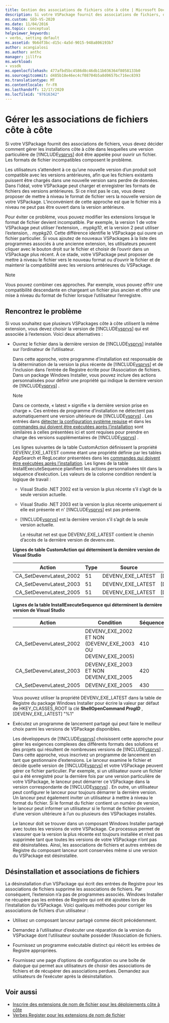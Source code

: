```yaml
---
title: Gestion des associations de fichiers côte à côte | Microsoft Docs
description: Si votre VSPackage fournit des associations de fichiers, décidez comment gérer les installations côte à côte dans lesquelles une version particulière de Visual Studio ouvre un fichier.
ms.custom: SEO-VS-2020
ms.date: 11/04/2016
ms.topic: conceptual
helpviewer_keywords:
- verbs, setting default
ms.assetid: 9b6df3bc-d15c-4a5d-9015-948a806193b7
author: acangialosi
ms.author: anthc
manager: jillfra
ms.workload:
- vssdk
ms.openlocfilehash: 477afbd5bc4586d8c46db11b036364f8058133b0
ms.sourcegitcommit: d485b18e46ec4cf08704b5a8d0657bc716ec8393
ms.translationtype: MT
ms.contentlocale: fr-FR
ms.lasthandoff: 12/17/2020
ms.locfileid: "97616342"
---
```

# <a name="manage-side-by-side-file-associations"></a>Gérer les associations de fichiers côte à côte

Si votre VSPackage fournit des associations de fichiers, vous devez décider comment gérer les installations côte à côte dans lesquelles une version particulière de [!INCLUDE[vsprvs](../code-quality/includes/vsprvs_md.md)] doit être appelée pour ouvrir un fichier. Les formats de fichier incompatibles composent le problème.

Les utilisateurs s’attendent à ce qu’une nouvelle version d’un produit soit compatible avec les versions antérieures, afin que les fichiers existants puissent être chargés dans une nouvelle version sans perdre de données. Dans l’idéal, votre VSPackage peut charger et enregistrer les formats de fichiers des versions antérieures. Si ce n’est pas le cas, vous devez proposer de mettre à niveau le format de fichier vers la nouvelle version de votre VSPackage. L’inconvénient de cette approche est que le fichier mis à niveau ne peut pas être ouvert dans la version antérieure.

Pour éviter ce problème, vous pouvez modifier les extensions lorsque le format de fichier devient incompatible. Par exemple, la version 1 de votre VSPackage peut utiliser l’extension, *. mypkg10*, et la version 2 peut utiliser l’extension, *. mypkg20*. Cette différence identifie le VSPackage qui ouvre un fichier particulier. Si vous ajoutez de nouveaux VSPackages à la liste des programmes associés à une ancienne extension, les utilisateurs peuvent cliquer avec le bouton droit sur le fichier et choisir de l’ouvrir dans un VSPackage plus récent. À ce stade, votre VSPackage peut proposer de mettre à niveau le fichier vers le nouveau format ou d’ouvrir le fichier et de maintenir la compatibilité avec les versions antérieures du VSPackage.

> [!NOTE]
> Vous pouvez combiner ces approches. Par exemple, vous pouvez offrir une compatibilité descendante en chargeant un fichier plus ancien et offrir une mise à niveau du format de fichier lorsque l’utilisateur l’enregistre.

## <a name="face-the-problem"></a>Rencontrez le problème

Si vous souhaitez que plusieurs VSPackages côte à côte utilisent la même extension, vous devez choisir la version de [!INCLUDE[vsprvs](../code-quality/includes/vsprvs_md.md)] qui est associée à l’extension. Voici deux alternatives :

- Ouvrez le fichier dans la dernière version de [!INCLUDE[vsprvs](../code-quality/includes/vsprvs_md.md)] installée sur l’ordinateur de l’utilisateur.

   Dans cette approche, votre programme d’installation est responsable de la détermination de la version la plus récente de [!INCLUDE[vsprvs](../code-quality/includes/vsprvs_md.md)] et de l’inclusion dans l’entrée de Registre écrite pour l’Association de fichiers. Dans un package Windows Installer, vous pouvez inclure des actions personnalisées pour définir une propriété qui indique la dernière version de [!INCLUDE[vsprvs](../code-quality/includes/vsprvs_md.md)] .

  > [!NOTE]
  > Dans ce contexte, « latest » signifie « la dernière version prise en charge ». Ces entrées de programme d’installation ne détectent pas automatiquement une version ultérieure de [!INCLUDE[vsprvs](../code-quality/includes/vsprvs_md.md)] . Les entrées dans [détecter la configuration système requise](../extensibility/internals/detecting-system-requirements.md) et dans les [commandes qui doivent être exécutées après l’installation](../extensibility/internals/commands-that-must-be-run-after-installation.md) sont similaires à celles présentées ici et sont requises pour prendre en charge des versions supplémentaires de [!INCLUDE[vsprvs](../code-quality/includes/vsprvs_md.md)] .

   Les lignes suivantes de la table CustomAction définissent la propriété DEVENV_EXE_LATEST comme étant une propriété définie par les tables AppSearch et RegLocator présentées dans les [commandes qui doivent être exécutées après l’installation](../extensibility/internals/commands-that-must-be-run-after-installation.md). Les lignes de la table InstallExecuteSequence planifient les actions personnalisées tôt dans la séquence d’exécution. Les valeurs de la colonne condition rendent la logique de travail :

  - Visual Studio .NET 2002 est la version la plus récente s’il s’agit de la seule version actuelle.

  - Visual Studio .NET 2003 est la version la plus récente uniquement si elle est présente et n' [!INCLUDE[vsprvs](../code-quality/includes/vsprvs_md.md)] est pas présente.

  - [!INCLUDE[vsprvs](../code-quality/includes/vsprvs_md.md)] est la dernière version s’il s’agit de la seule version actuelle.

    Le résultat net est que DEVENV_EXE_LATEST contient le chemin d’accès de la dernière version de devenv.exe.

  **Lignes de table CustomAction qui déterminent la dernière version de Visual Studio**

  |Action|Type|Source|Cible|
  |------------|----------|------------|------------|
  |CA_SetDevenvLatest_2002|51|DEVENV_EXE_LATEST|[DEVENV_EXE_2002]|
  |CA_SetDevenvLatest_2003|51|DEVENV_EXE_LATEST|[DEVENV_EXE_2003]|
  |CA_SetDevenvLatest_2005|51|DEVENV_EXE_LATEST|[DEVENV_EXE_2005]|

  **Lignes de la table InstallExecuteSequence qui déterminent la dernière version de Visual Studio**

  |Action|Condition|Séquence|
  |------------|---------------|--------------|
  |CA_SetDevenvLatest_2002|DEVENV_EXE_2002 ET NON (DEVENV_EXE_2003 OU DEVENV_EXE_2005)|410|
  |CA_SetDevenvLatest_2003|DEVENV_EXE_2003 ET NON DEVENV_EXE_2005|420|
  |CA_SetDevenvLatest_2005|DEVENV_EXE_2005|430|

   Vous pouvez utiliser la propriété DEVENV_EXE_LATEST dans la table de Registre du package Windows Installer pour écrire la valeur par défaut de HKEY_CLASSES_ROOT la clé **ShellOpenCommand *ProgID*** , [DEVENV_EXE_LATEST] "%1"

- Exécutez un programme de lancement partagé qui peut faire le meilleur choix parmi les versions de VSPackage disponibles.

   Les développeurs de [!INCLUDE[vsprvs](../code-quality/includes/vsprvs_md.md)] choisissent cette approche pour gérer les exigences complexes des différents formats des solutions et des projets qui résultent de nombreuses versions de [!INCLUDE[vsprvs](../code-quality/includes/vsprvs_md.md)] . Dans cette approche, vous inscrivez un programme de lancement en tant que gestionnaire d’extensions. Le lanceur examine le fichier et décide quelle version de [!INCLUDE[vsprvs](../code-quality/includes/vsprvs_md.md)] et votre VSPackage peuvent gérer ce fichier particulier. Par exemple, si un utilisateur ouvre un fichier qui a été enregistré pour la dernière fois par une version particulière de votre VSPackage, le lanceur peut démarrer ce VSPackage dans la version correspondante de [!INCLUDE[vsprvs](../code-quality/includes/vsprvs_md.md)] . En outre, un utilisateur peut configurer le lanceur pour toujours démarrer la dernière version. Un lanceur peut également inviter un utilisateur à mettre à niveau le format du fichier. Si le format du fichier contient un numéro de version, le lanceur peut informer un utilisateur si le format de fichier provient d’une version ultérieure à l’un ou plusieurs des VSPackages installés.

   Le lanceur doit se trouver dans un composant Windows Installer partagé avec toutes les versions de votre VSPackage. Ce processus permet de s’assurer que la version la plus récente est toujours installée et n’est pas supprimée tant que toutes les versions de votre VSPackage n’ont pas été désinstallées. Ainsi, les associations de fichiers et autres entrées de Registre du composant lanceur sont conservées même si une version du VSPackage est désinstallée.

## <a name="uninstall-and-file-associations"></a>Désinstallation et associations de fichiers

La désinstallation d’un VSPackage qui écrit des entrées de Registre pour les associations de fichiers supprime les associations de fichiers. Par conséquent, l’extension n’a pas de programmes associés. Windows Installer ne récupère pas les entrées de Registre qui ont été ajoutées lors de l’installation du VSPackage. Voici quelques méthodes pour corriger les associations de fichiers d’un utilisateur :

- Utilisez un composant lanceur partagé comme décrit précédemment.

- Demandez à l’utilisateur d’exécuter une réparation de la version du VSPackage dont l’utilisateur souhaite posséder l’Association de fichiers.

- Fournissez un programme exécutable distinct qui réécrit les entrées de Registre appropriées.

- Fournissez une page d’options de configuration ou une boîte de dialogue qui permet aux utilisateurs de choisir des associations de fichiers et de récupérer des associations perdues. Demandez aux utilisateurs de l’exécuter après la désinstallation.

## <a name="see-also"></a>Voir aussi

- [Inscrire des extensions de nom de fichier pour les déploiements côte à côte](../extensibility/registering-file-name-extensions-for-side-by-side-deployments.md)
- [Verbes Register pour les extensions de nom de fichier](../extensibility/registering-verbs-for-file-name-extensions.md)
